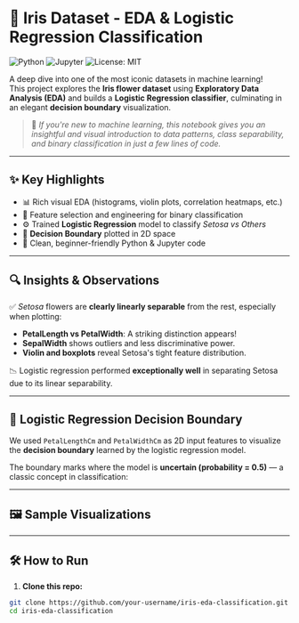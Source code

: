 # 🌸 Iris Dataset - EDA & Logistic Regression Classification

![Python](https://img.shields.io/badge/Python-3.10-blue.svg)
![Jupyter](https://img.shields.io/badge/Notebook-Jupyter-orange.svg)
![License: MIT](https://img.shields.io/badge/License-MIT-yellow.svg)

A deep dive into one of the most iconic datasets in machine learning!  
This project explores the **Iris flower dataset** using **Exploratory Data Analysis (EDA)** and builds a **Logistic Regression classifier**, culminating in an elegant **decision boundary** visualization.

> 🧠 *If you're new to machine learning, this notebook gives you an insightful and visual introduction to data patterns, class separability, and binary classification in just a few lines of code.*

---

## ✨ Key Highlights

- 📊 Rich visual EDA (histograms, violin plots, correlation heatmaps, etc.)
- 🌱 Feature selection and engineering for binary classification
- ⚙️ Trained **Logistic Regression** model to classify *Setosa vs Others*
- 📐 **Decision Boundary** plotted in 2D space
- 🧼 Clean, beginner-friendly Python & Jupyter code

---

## 🔍 Insights & Observations

✅ *Setosa* flowers are **clearly linearly separable** from the rest, especially when plotting:
- **PetalLength vs PetalWidth**: A striking distinction appears!
- **SepalWidth** shows outliers and less discriminative power.
- **Violin and boxplots** reveal Setosa's tight feature distribution.

📉 Logistic regression performed **exceptionally well** in separating Setosa due to its linear separability.

---

## 🧠 Logistic Regression Decision Boundary

We used `PetalLengthCm` and `PetalWidthCm` as 2D input features to visualize the **decision boundary** learned by the logistic regression model.

The boundary marks where the model is **uncertain (probability = 0.5)** — a classic concept in classification:



---

## 🖼️ Sample Visualizations


---

## 🛠️ How to Run

1. **Clone this repo:**

```bash
git clone https://github.com/your-username/iris-eda-classification.git
cd iris-eda-classification
